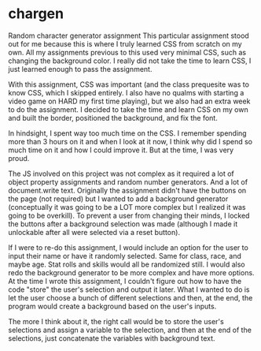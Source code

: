 # chargen
Random character generator assignment
This particular assignment stood out for me because this is where I truly learned CSS from scratch on my own. All my assignments previous to this used very minimal CSS, such as changing the background color.  I really did not take the time to learn CSS, I just learned enough to pass the assignment.

With this assignment, CSS was important (and the class prequesite was to know CSS, which I skipped entirely. I also have no qualms with starting a video game on HARD my first time playing), but we also had an extra week to do the assignment. I decided to take the time and learn CSS on my own and built the border, positioned the background, and fix the font.

In hindsight, I spent way too much time on the CSS. I remember spending more than 3 hours on it and when I look at it now, I think why did I spend so much time on it and how I could improve it. But at the time, I was very proud.

The JS involved on this project was not complex as it required a lot of object property assignments and random number generators. And a lot of document.write text.  Originally the assignment didn't have the buttons on the page (not required) but I wanted to add a background generator (conceptually it was going to be a LOT more complex but I realized it was going to be overkill). To prevent a user from changing their minds, I locked the buttons after a background selection was made (although I made it unlockable after all were selected via a reset button).  

If I were to re-do this assignment, I would include an option for the user to input their name or have it randomly selected. Same for class, race, and maybe age. Stat rolls and skills would all be randomized still.  I would also redo the background generator to be more complex and have more options. At the time I wrote this assignment, I couldn't figure out how to have the code "store" the user's selection and output it later.  What I wanted to do is let the user choose a bunch of different selections and then, at the end, the program would create a background based on the user's inputs. 

The more I think about it, the right call would be to store the user's selections and assign a variable to the selection, and then at the end of the selections, just concatenate the variables with background text.
